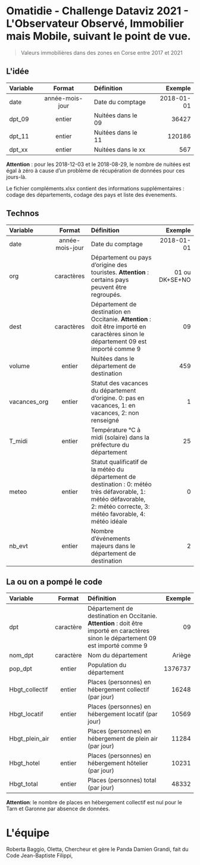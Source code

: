 # Omatidie - Challenge Dataviz 2021 - L'Observateur Observé, Immobilier mais Mobile, suivant le point de vue.

> Valeurs immobilières dans des zones en Corse entre 2017 et 2021



## L'idée

| Variable | Format | Définition | Exemple |
| :-- | :--: | :-- | --: |
| date | année-mois-jour | Date du comptage | 2018-01-01 |
| dpt_09 | entier | Nuitées dans le 09 | 36427 |
| dpt_11 | entier | Nuitées dans le 11 | 120186 |
| dpt_xx | entier | Nuitées dans le xx | 567 |

**Attention** : pour les 2018-12-03 et le 2018-08-29, le nombre de nuitées est égal à zéro à cause d’un problème de récupération de données pour ces jours-là.

Le fichier compléments.xlsx contient des informations supplémentaires : codage des départements, codage des pays et liste des évenements.

## Technos

| Variable | Format | Définition | Exemple | 
| :-- | :--: | :-- | --: |
| date | année-mois-jour | Date du comptage | 2018-01-01 |
| org | caractères | Département ou pays d’origine des touristes. **Attention** : certains pays peuvent être regroupés. | 01 ou DK+SE+NO |
| dest | caractères | Département de destination en Occitanie. **Attention** : doit être importé en caractères sinon le département 09 est importé comme 9 | 09 |
| volume | entier | Nuitées dans le département de destination | 459 |
| vacances_org | entier | Statut des vacances du département d’origine. 0: pas en vacances, 1: en vacances, 2: non renseigné | 1 |
| T_midi | entier |  Température °C à midi (solaire) dans la préfecture du département | 25 |
| meteo | entier | Statut qualificatif de la météo du département de destination : 0: météo très défavorable, 1: météo défavorable, 2: météo correcte, 3: météo favorable, 4: météo idéale | 0 |
| nb_evt | entier| Nombre d’événements majeurs dans le département de destination | 2 |


## La ou on a pompé le code

| Variable | Format | Définition | Exemple |
| :-- | :--: | :-- | --: |
| dpt | caractère| Département de destination en Occitanie. **Attention** : doit être importé en caractères sinon le département 09 est importé comme 9 | 09 |
| nom_dpt | caractère | Nom du département| Ariège|
| pop_dpt | entier| Population du département| 1376737 |
| Hbgt_collectif | entier | Places (personnes) en hébergement collectif (par jour) | 16248|
| Hbgt_locatif | entier| Places (personnes) en hébergement locatif (par jour) | 10569 |
| Hbgt_plein_air |entier| Places (personnes) en hébergement de plein air (par jour) | 11284 |
| Hbgt_hotel | entier | Places (personnes) en hébergement hôtelier (par jour) | 10231 |
| Hbgt_total | entier | Places (personnes) total (par jour) | 48332 |

**Attention**:  le nombre de places en hébergement collectif est nul pour le Tarn et Garonne par absence de données.

# L'équipe

Roberta Baggio, Oletta, Chercheur et gère le Panda
Damien Grandi, fait du Code
Jean-Baptiste Filippi, 

